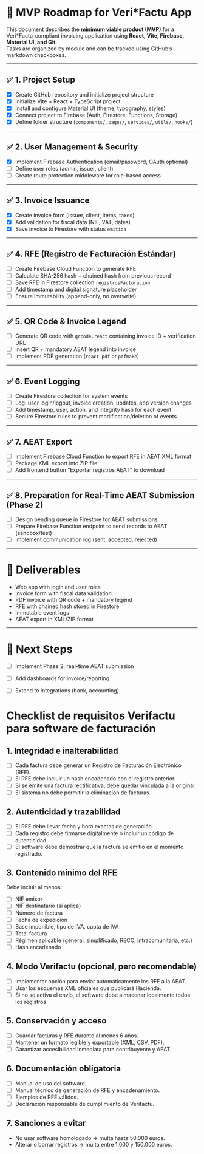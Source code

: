# 📌 MVP Roadmap for Veri*Factu App

This document describes the **minimum viable product (MVP)** for a Veri*Factu-compliant invoicing application using **React, Vite, Firebase, Material UI, and Git**.  
Tasks are organized by module and can be tracked using GitHub’s markdown checkboxes.

---

## ✅ 1. Project Setup
- [x] Create GitHub repository and initialize project structure
- [x] Initialize Vite + React + TypeScript project
- [x] Install and configure Material UI (theme, typography, styles)
- [x] Connect project to Firebase (Auth, Firestore, Functions, Storage)
- [x] Define folder structure (`components/`, `pages/`, `services/`, `utils/`, `hooks/`)

---

## ✅ 2. User Management & Security
- [x] Implement Firebase Authentication (email/password, OAuth optional)
- [ ] Define user roles (admin, issuer, client)
- [ ] Create route protection middleware for role-based access

---

## ✅ 3. Invoice Issuance
- [x] Create invoice form (issuer, client, items, taxes)
- [x] Add validation for fiscal data (NIF, VAT, dates)
- [x] Save invoice to Firestore with status `emitida`

---

## ✅ 4. RFE (Registro de Facturación Estándar)
- [ ] Create Firebase Cloud Function to generate RFE
- [ ] Calculate SHA-256 hash + chained hash from previous record
- [ ] Save RFE in Firestore collection `registrosFacturacion`
- [ ] Add timestamp and digital signature placeholder
- [ ] Ensure immutability (append-only, no overwrite)

---

## ✅ 5. QR Code & Invoice Legend
- [ ] Generate QR code with `qrcode.react` containing invoice ID + verification URL
- [ ] Insert QR + mandatory AEAT legend into invoice
- [ ] Implement PDF generation (`react-pdf` or `pdfmake`)

---

## ✅ 6. Event Logging
- [ ] Create Firestore collection for system events
- [ ] Log: user login/logout, invoice creation, updates, app version changes
- [ ] Add timestamp, user, action, and integrity hash for each event
- [ ] Secure Firestore rules to prevent modification/deletion of events

---

## ✅ 7. AEAT Export
- [ ] Implement Firebase Cloud Function to export RFE in AEAT XML format
- [ ] Package XML export into ZIP file
- [ ] Add frontend button “Exportar registros AEAT” to download

---

## ✅ 8. Preparation for Real-Time AEAT Submission (Phase 2)
- [ ] Design pending queue in Firestore for AEAT submissions
- [ ] Prepare Firebase Function endpoint to send records to AEAT (sandbox/test)
- [ ] Implement communication log (sent, accepted, rejected)

---

# 🎯 Deliverables
- Web app with login and user roles  
- Invoice form with fiscal data validation  
- PDF invoice with QR code + mandatory legend  
- RFE with chained hash stored in Firestore  
- Immutable event logs  
- AEAT export in XML/ZIP format  

---

# 📅 Next Steps
- [ ] Implement Phase 2: real-time AEAT submission  
- [ ] Add dashboards for invoice/reporting  
- [ ] Extend to integrations (bank, accounting)  


# Checklist de requisitos Verifactu para software de facturación

## 1. Integridad e inalterabilidad
- [ ] Cada factura debe generar un Registro de Facturación Electrónico (RFE).  
- [ ] El RFE debe incluir un hash encadenado con el registro anterior.  
- [ ] Si se emite una factura rectificativa, debe quedar vinculada a la original.  
- [ ] El sistema no debe permitir la eliminación de facturas.  

## 2. Autenticidad y trazabilidad
- [ ] El RFE debe llevar fecha y hora exactas de generación.  
- [ ] Cada registro debe firmarse digitalmente o incluir un código de autenticidad.  
- [ ] El software debe demostrar que la factura se emitió en el momento registrado.  

## 3. Contenido mínimo del RFE
Debe incluir al menos:  
- [ ] NIF emisor  
- [ ] NIF destinatario (si aplica)  
- [ ] Número de factura  
- [ ] Fecha de expedición  
- [ ] Base imponible, tipo de IVA, cuota de IVA  
- [ ] Total factura  
- [ ] Régimen aplicable (general, simplificado, RECC, intracomunitaria, etc.)  
- [ ] Hash encadenado  

## 4. Modo Verifactu (opcional, pero recomendable)
- [ ] Implementar opción para enviar automáticamente los RFE a la AEAT.  
- [ ] Usar los esquemas XML oficiales que publicará Hacienda.  
- [ ] Si no se activa el envío, el software debe almacenar localmente todos los registros.  

## 5. Conservación y acceso
- [ ] Guardar facturas y RFE durante al menos 6 años.  
- [ ] Mantener un formato legible y exportable (XML, CSV, PDF).  
- [ ] Garantizar accesibilidad inmediata para contribuyente y AEAT.  

## 6. Documentación obligatoria
- [ ] Manual de uso del software.  
- [ ] Manual técnico de generación de RFE y encadenamiento.  
- [ ] Ejemplos de RFE válidos.  
- [ ] Declaración responsable de cumplimiento de Verifactu.  

## 7. Sanciones a evitar
- No usar software homologado → multa hasta 50.000 euros.  
- Alterar o borrar registros → multa entre 1.000 y 150.000 euros.  
